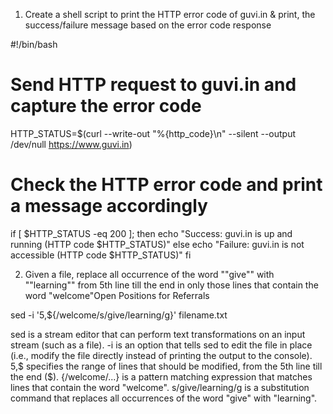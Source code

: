 1. Create a shell script to print the HTTP error code of guvi.in & print, the success/failure message based on the error code response 

#!/bin/bash

# Send HTTP request to guvi.in and capture the error code
HTTP_STATUS=$(curl --write-out "%{http_code}\n" --silent --output /dev/null https://www.guvi.in)

# Check the HTTP error code and print a message accordingly
if [ $HTTP_STATUS -eq 200 ]; then
    echo "Success: guvi.in is up and running (HTTP code $HTTP_STATUS)"
else
    echo "Failure: guvi.in is not accessible (HTTP code $HTTP_STATUS)"
fi



2. Given a file, replace all occurrence of the word ""give"" with ""learning"" from 5th line till the end in only those lines that contain the word "welcome"Open Positions for Referrals

sed -i '5,${/welcome/s/give/learning/g}' filename.txt


sed is a stream editor that can perform text transformations on an input stream (such as a file).
-i is an option that tells sed to edit the file in place (i.e., modify the file directly instead of printing the output to the console).
5,$ specifies the range of lines that should be modified, from the 5th line till the end ($).
{/welcome/...} is a pattern matching expression that matches lines that contain the word "welcome".
s/give/learning/g is a substitution command that replaces all occurrences of the word "give" with "learning".
